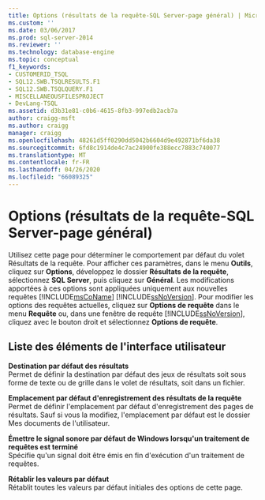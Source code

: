```yaml
---
title: Options (résultats de la requête-SQL Server-page général) | Microsoft Docs
ms.custom: ''
ms.date: 03/06/2017
ms.prod: sql-server-2014
ms.reviewer: ''
ms.technology: database-engine
ms.topic: conceptual
f1_keywords:
- CUSTOMERID_TSQL
- SQL12.SWB.TSQLRESULTS.F1
- SQL12.SWB.TSQLQUERY.F1
- MISCELLANEOUSFILESPROJECT
- DevLang-TSQL
ms.assetid: d3b31e81-c0b6-4615-8fb3-997edb2acb7a
author: craigg-msft
ms.author: craigg
manager: craigg
ms.openlocfilehash: 48261d5ff0290dd5042b6604d9e492871bf6da38
ms.sourcegitcommit: 6fd8c1914de4c7ac24900fe388ecc7883c740077
ms.translationtype: MT
ms.contentlocale: fr-FR
ms.lasthandoff: 04/26/2020
ms.locfileid: "66089325"
---
```

# <a name="options-query-results-sql-server-general-page"></a>Options (résultats de la requête-SQL Server-page général)
  Utilisez cette page pour déterminer le comportement par défaut du volet Résultats de la requête. Pour afficher ces paramètres, dans le menu **Outils**, cliquez sur **Options**, développez le dossier **Résultats de la requête**, sélectionnez **SQL Server**, puis cliquez sur **Général**. Les modifications apportées à ces options sont appliquées uniquement aux nouvelles requêtes [!INCLUDE[msCoName](../includes/msconame-md.md)] [!INCLUDE[ssNoVersion](../includes/ssnoversion-md.md)]. Pour modifier les options des requêtes actuelles, cliquez sur **Options de requête** dans le menu **Requête** ou, dans une fenêtre de requête [!INCLUDE[ssNoVersion](../includes/ssnoversion-md.md)], cliquez avec le bouton droit et sélectionnez **Options de requête**.  
  
## <a name="uielement-list"></a>Liste des éléments de l'interface utilisateur  
 **Destination par défaut des résultats**  
 Permet de définir la destination par défaut des jeux de résultats soit sous forme de texte ou de grille dans le volet de résultats, soit dans un fichier.  
  
 **Emplacement par défaut d'enregistrement des résultats de la requête**  
 Permet de définir l'emplacement par défaut d'enregistrement des pages de résultats. Sauf si vous la modifiez, l'emplacement par défaut est le dossier Mes documents de l'utilisateur.  
  
 **Émettre le signal sonore par défaut de Windows lorsqu'un traitement de requêtes est terminé**  
 Spécifie qu'un signal doit être émis en fin d'exécution d'un traitement de requêtes.  
  
 **Rétablir les valeurs par défaut**  
 Rétablit toutes les valeurs par défaut initiales des options de cette page.  
  
  
